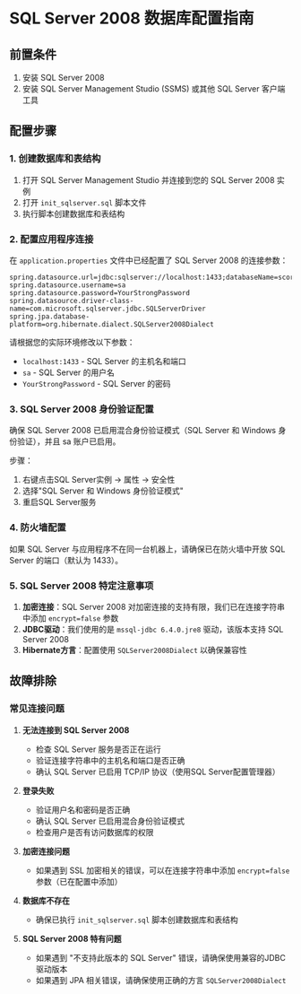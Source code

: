 # SQL Server 2008 数据库配置指南

## 前置条件

1. 安装 SQL Server 2008
2. 安装 SQL Server Management Studio (SSMS) 或其他 SQL Server 客户端工具

## 配置步骤

### 1. 创建数据库和表结构

1. 打开 SQL Server Management Studio 并连接到您的 SQL Server 2008 实例
2. 打开 `init_sqlserver.sql` 脚本文件
3. 执行脚本创建数据库和表结构

### 2. 配置应用程序连接

在 `application.properties` 文件中已经配置了 SQL Server 2008 的连接参数：

```properties
spring.datasource.url=jdbc:sqlserver://localhost:1433;databaseName=score_system;encrypt=false
spring.datasource.username=sa
spring.datasource.password=YourStrongPassword
spring.datasource.driver-class-name=com.microsoft.sqlserver.jdbc.SQLServerDriver
spring.jpa.database-platform=org.hibernate.dialect.SQLServer2008Dialect
```

请根据您的实际环境修改以下参数：

- `localhost:1433` - SQL Server 的主机名和端口
- `sa` - SQL Server 的用户名
- `YourStrongPassword` - SQL Server 的密码

### 3. SQL Server 2008 身份验证配置

确保 SQL Server 2008 已启用混合身份验证模式（SQL Server 和 Windows 身份验证），并且 sa 账户已启用。

步骤：
1. 右键点击SQL Server实例 -> 属性 -> 安全性
2. 选择"SQL Server 和 Windows 身份验证模式"
3. 重启SQL Server服务

### 4. 防火墙配置

如果 SQL Server 与应用程序不在同一台机器上，请确保已在防火墙中开放 SQL Server 的端口（默认为 1433）。

### 5. SQL Server 2008 特定注意事项

1. **加密连接**：SQL Server 2008 对加密连接的支持有限，我们已在连接字符串中添加 `encrypt=false` 参数
2. **JDBC驱动**：我们使用的是 `mssql-jdbc 6.4.0.jre8` 驱动，该版本支持 SQL Server 2008
3. **Hibernate方言**：配置使用 `SQLServer2008Dialect` 以确保兼容性

## 故障排除

### 常见连接问题

1. **无法连接到 SQL Server 2008**
   - 检查 SQL Server 服务是否正在运行
   - 验证连接字符串中的主机名和端口是否正确
   - 确认 SQL Server 已启用 TCP/IP 协议（使用SQL Server配置管理器）

2. **登录失败**
   - 验证用户名和密码是否正确
   - 确认 SQL Server 已启用混合身份验证模式
   - 检查用户是否有访问数据库的权限

3. **加密连接问题**
   - 如果遇到 SSL 加密相关的错误，可以在连接字符串中添加 `encrypt=false` 参数（已在配置中添加）

4. **数据库不存在**
   - 确保已执行 `init_sqlserver.sql` 脚本创建数据库和表结构

5. **SQL Server 2008 特有问题**
   - 如果遇到 "不支持此版本的 SQL Server" 错误，请确保使用兼容的JDBC驱动版本
   - 如果遇到 JPA 相关错误，请确保使用正确的方言 `SQLServer2008Dialect` 